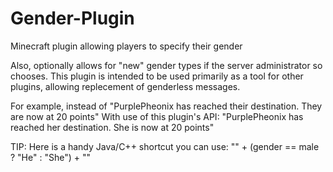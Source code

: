 # Gender-Plugin
Minecraft plugin allowing players to specify their gender

Also, optionally allows for "new" gender types if the server administrator so chooses.
This plugin is intended to be used primarily as a tool for other plugins, allowing replecement of genderless messages.

For example, instead of "PurplePheonix has reached their destination. They are now at 20 points"
With use of this plugin's API: "PurplePheonix has reached her destination. She is now at 20 points"

TIP: Here is a handy Java/C++ shortcut you can use:
"<a message>" + (gender == male ? "He" : "She") + "<rest of message>"
